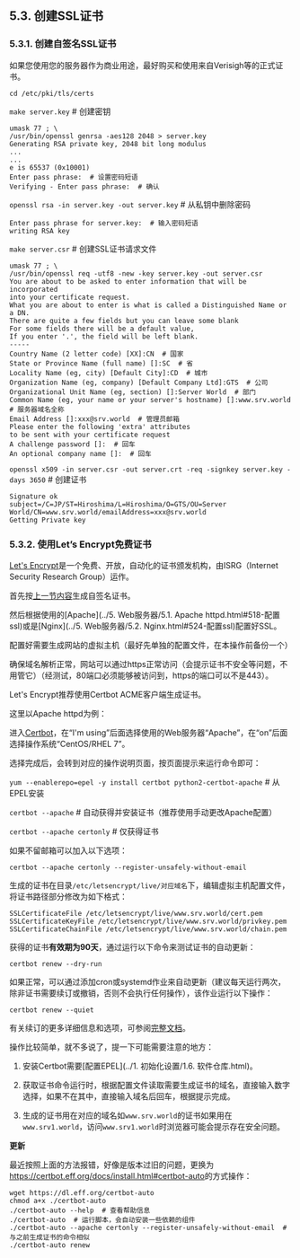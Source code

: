 ## 5.3. 创建SSL证书

### 5.3.1. 创建自签名SSL证书

如果您使用您的服务器作为商业用途，最好购买和使用来自Verisigh等的正式证书。

`cd /etc/pki/tls/certs`

`make server.key` # 创建密钥

```
umask 77 ; \
/usr/bin/openssl genrsa -aes128 2048 > server.key
Generating RSA private key, 2048 bit long modulus
...
...
e is 65537 (0x10001)
Enter pass phrase:  # 设置密码短语
Verifying - Enter pass phrase:  # 确认
```

`openssl rsa -in server.key -out server.key` # 从私钥中删除密码

```
Enter pass phrase for server.key:  # 输入密码短语
writing RSA key
```

`make server.csr` # 创建SSL证书请求文件

```
umask 77 ; \
/usr/bin/openssl req -utf8 -new -key server.key -out server.csr
You are about to be asked to enter information that will be incorporated
into your certificate request.
What you are about to enter is what is called a Distinguished Name or a DN.
There are quite a few fields but you can leave some blank
For some fields there will be a default value,
If you enter '.', the field will be left blank.
-----
Country Name (2 letter code) [XX]:CN  # 国家
State or Province Name (full name) []:SC  # 省
Locality Name (eg, city) [Default City]:CD  # 城市
Organization Name (eg, company) [Default Company Ltd]:GTS  # 公司
Organizational Unit Name (eg, section) []:Server World  # 部门
Common Name (eg, your name or your server's hostname) []:www.srv.world  # 服务器域名全称
Email Address []:xxx@srv.world  # 管理员邮箱
Please enter the following 'extra' attributes
to be sent with your certificate request
A challenge password []:  # 回车
An optional company name []:  # 回车
```

`openssl x509 -in server.csr -out server.crt -req -signkey server.key -days 3650` # 创建证书

```
Signature ok
subject=/C=JP/ST=Hiroshima/L=Hiroshima/O=GTS/OU=Server World/CN=www.srv.world/emailAddress=xxx@srv.world
Getting Private key
```

### 5.3.2. 使用Let’s Encrypt免费证书

[Let's Encrypt](https://letsencrypt.org/)是一个免费、开放，自动化的证书颁发机构，由ISRG（Internet Security Research Group）运作。

首先按[上一节内容](#531-创建自签名ssl证书)生成自签名证书。

然后根据使用的[Apache](../5. Web服务器/5.1. Apache httpd.html#518-配置ssl)或是[Nginx](../5. Web服务器/5.2. Nginx.html#524-配置ssl)配置好SSL。

配置好需要生成网站的虚拟主机（最好先单独的配置文件，在本操作前备份一个）

确保域名解析正常，网站可以通过https正常访问（会提示证书不安全等问题，不用管它）（经测试，80端口必须能够被访问到，https的端口可以不是443）。

Let's Encrypt推荐使用Certbot ACME客户端生成证书。

这里以Apache httpd为例：

进入[Certbot](https://certbot.eff.org/)，在“I'm using”后面选择使用的Web服务器“Apache”，在“on”后面选择操作系统“CentOS/RHEL 7”。

选择完成后，会转到对应的操作说明页面，按页面提示来运行命令即可：

`yum --enablerepo=epel -y install certbot python2-certbot-apache` # 从EPEL安装

`certbot --apache` # 自动获得并安装证书（推荐使用手动更改Apache配置）

`certbot --apache certonly` # 仅获得证书

如果不留邮箱可以加入以下选项：

`certbot --apache certonly --register-unsafely-without-email`

生成的证书在目录`/etc/letsencrypt/live/对应域名`下，编辑虚拟主机配置文件，将证书路径部分修改为如下格式：

```
SSLCertificateFile /etc/letsencrypt/live/www.srv.world/cert.pem
SSLCertificateKeyFile /etc/letsencrypt/live/www.srv.world/privkey.pem
SSLCertificateChainFile /etc/letsencrypt/live/www.srv.world/chain.pem
```

获得的证书**有效期为90天**，通过运行以下命令来测试证书的自动更新：

`certbot renew --dry-run`

如果正常，可以通过添加cron或systemd作业来自动更新（建议每天运行两次，除非证书需要续订或撤销，否则不会执行任何操作），该作业运行以下操作：

`certbot renew --quiet`

有关续订的更多详细信息和选项，可参阅[完整文档](https://certbot.eff.org/docs/using.html#renewal)。

操作比较简单，就不多说了，提一下可能需要注意的地方：

1. 安装Certbot需要[配置EPEL](../1. 初始化设置/1.6. 软件仓库.html)。

2. 获取证书命令运行时，根据配置文件读取需要生成证书的域名，直接输入数字选择，如果不在其中，直接输入域名后回车，根据提示完成。

3. 生成的证书用在对应的域名如`www.srv.world`的证书如果用在`www.srv1.world`，访问`www.srv1.world`时浏览器可能会提示存在安全问题。

**更新**

最近按照上面的方法报错，好像是版本过旧的问题，更换为<https://certbot.eff.org/docs/install.html#certbot-auto>的方式操作：

```
wget https://dl.eff.org/certbot-auto
chmod a+x ./certbot-auto
./certbot-auto --help  # 查看帮助信息
./certbot-auto  # 运行脚本，会自动安装一些依赖的组件
./certbot-auto --apache certonly --register-unsafely-without-email  # 与之前生成证书的命令相似
./certbot-auto renew
```
